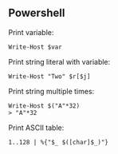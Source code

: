 ## Powershell

Print variable:

```
Write-Host $var
```

Print string literal with variable:

```
Write-Host "Two" $r[$j]
```

Print string multiple times:

```
Write-Host $("A"*32)
> "A"*32
```

Print ASCII table:

```
1..128 | %{"$_ $([char]$_)"}
```